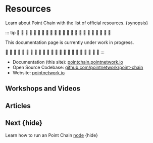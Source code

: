 <!--
order: 3
-->

# Resources

Learn about Point Chain with the list of official resources. {synopsis}

::: tip
🚧 🚧 🚧 🚧 🚧 🚧 🚧 🚧 🚧 🚧 🚧 🚧 🚧 🚧 🚧 🚧 🚧 🚧 🚧 🚧 🚧 🚧 🚧

This documentation page is currently under work in progress.

🚧 🚧 🚧 🚧 🚧 🚧 🚧 🚧 🚧 🚧 🚧 🚧 🚧 🚧 🚧 🚧 🚧 🚧 🚧 🚧 🚧 🚧 🚧
:::

- Documentation (this site): [pointchain.pointnetwork.io](https://pointnetwork.io/)
- Open Source Codebase: [github.com/pointnetwork/point-chain](https://github.com/pointnetwork/point-chain)
- Website: [pointnetwork.io](https://pointnetwork.io/)

## Workshops and Videos

## Articles

## Next {hide}

Learn how to run an Point Chain [node](./../../validators/quickstart/run_node.md) {hide}
